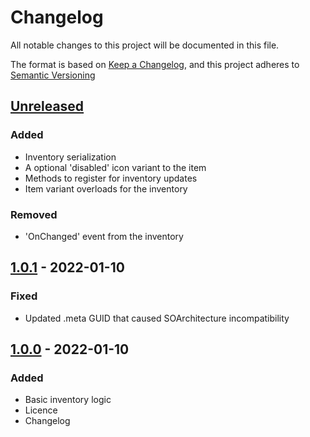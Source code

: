 # Changelog
All notable changes to this project will be documented in this file.

The format is based on [Keep a Changelog](https://keepachangelog.com/en/1.0.0/),
and this project adheres to [Semantic Versioning](https://semver.org/spec/v2.0.0.html)

## [Unreleased]

### Added
- Inventory serialization
- A optional 'disabled' icon variant to the item
- Methods to register for inventory updates
- Item variant overloads for the inventory

### Removed
- 'OnChanged' event from the inventory

## [1.0.1] - 2022-01-10

### Fixed
- Updated .meta GUID that caused SOArchitecture incompatibility

## [1.0.0] - 2022-01-10

### Added
- Basic inventory logic
- Licence
- Changelog

[Unreleased]: https://github.com/danielrusnac/unity-inventory-package
[1.0.0]: https://github.com/danielrusnac/unity-inventory-package/releases/tag/v1.0.0
[1.0.1]: https://github.com/danielrusnac/unity-inventory-package/releases/tag/v1.0.1

